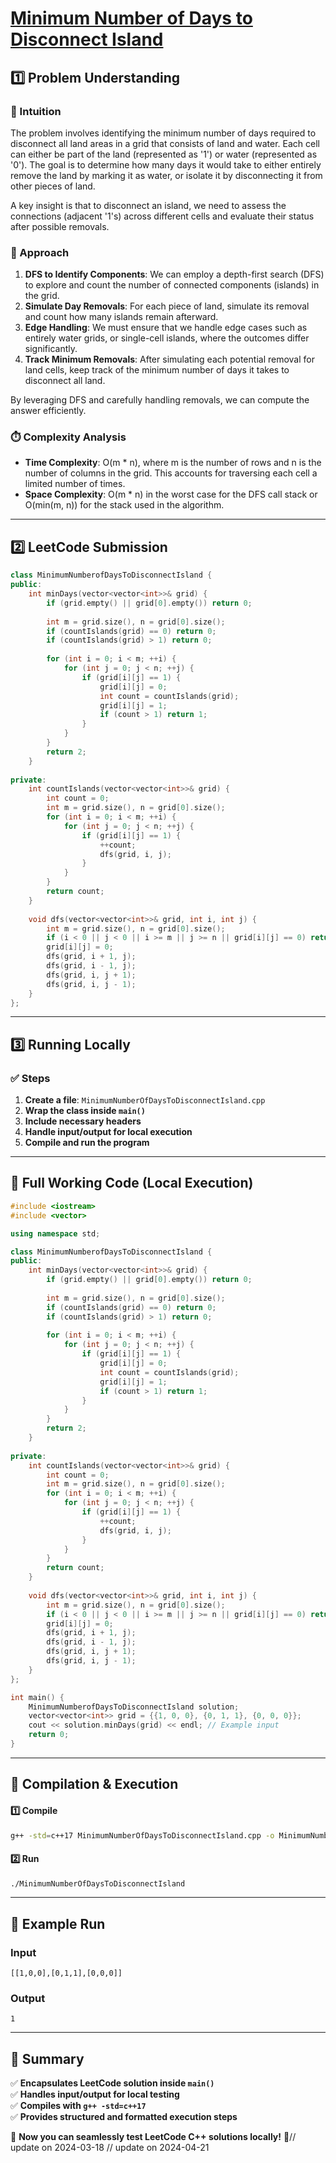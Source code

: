 # **[Minimum Number of Days to Disconnect Island](https://leetcode.com/problems/minimum-number-of-days-to-disconnect-island/description/)**  

## **1️⃣ Problem Understanding**  
### **📌 Intuition**  
The problem involves identifying the minimum number of days required to disconnect all land areas in a grid that consists of land and water. Each cell can either be part of the land (represented as '1') or water (represented as '0'). The goal is to determine how many days it would take to either entirely remove the land by marking it as water, or isolate it by disconnecting it from other pieces of land. 

A key insight is that to disconnect an island, we need to assess the connections (adjacent '1's) across different cells and evaluate their status after possible removals. 

### **🚀 Approach**  
1. **DFS to Identify Components**: We can employ a depth-first search (DFS) to explore and count the number of connected components (islands) in the grid. 
2. **Simulate Day Removals**: For each piece of land, simulate its removal and count how many islands remain afterward.
3. **Edge Handling**: We must ensure that we handle edge cases such as entirely water grids, or single-cell islands, where the outcomes differ significantly.
4. **Track Minimum Removals**: After simulating each potential removal for land cells, keep track of the minimum number of days it takes to disconnect all land.

By leveraging DFS and carefully handling removals, we can compute the answer efficiently.

### **⏱️ Complexity Analysis**  
- **Time Complexity**: O(m * n), where m is the number of rows and n is the number of columns in the grid. This accounts for traversing each cell a limited number of times.
- **Space Complexity**: O(m * n) in the worst case for the DFS call stack or O(min(m, n)) for the stack used in the algorithm.

---  

## **2️⃣ LeetCode Submission**  
```cpp
class MinimumNumberofDaysToDisconnectIsland {
public:
    int minDays(vector<vector<int>>& grid) {
        if (grid.empty() || grid[0].empty()) return 0;
        
        int m = grid.size(), n = grid[0].size();
        if (countIslands(grid) == 0) return 0;
        if (countIslands(grid) > 1) return 0;
        
        for (int i = 0; i < m; ++i) {
            for (int j = 0; j < n; ++j) {
                if (grid[i][j] == 1) {
                    grid[i][j] = 0;
                    int count = countIslands(grid);
                    grid[i][j] = 1;
                    if (count > 1) return 1;
                }
            }
        }
        return 2;
    }
    
private:
    int countIslands(vector<vector<int>>& grid) {
        int count = 0;
        int m = grid.size(), n = grid[0].size();
        for (int i = 0; i < m; ++i) {
            for (int j = 0; j < n; ++j) {
                if (grid[i][j] == 1) {
                    ++count;
                    dfs(grid, i, j);
                }
            }
        }
        return count;
    }
    
    void dfs(vector<vector<int>>& grid, int i, int j) {
        int m = grid.size(), n = grid[0].size();
        if (i < 0 || j < 0 || i >= m || j >= n || grid[i][j] == 0) return;
        grid[i][j] = 0;
        dfs(grid, i + 1, j);
        dfs(grid, i - 1, j);
        dfs(grid, i, j + 1);
        dfs(grid, i, j - 1);
    }
};
```  

---  

## **3️⃣ Running Locally**  
### **✅ Steps**  
1. **Create a file**: `MinimumNumberOfDaysToDisconnectIsland.cpp`  
2. **Wrap the class inside `main()`**  
3. **Include necessary headers**  
4. **Handle input/output for local execution**  
5. **Compile and run the program**  

---  

## **📝 Full Working Code (Local Execution)**  
```cpp
#include <iostream>
#include <vector>

using namespace std;

class MinimumNumberofDaysToDisconnectIsland {
public:
    int minDays(vector<vector<int>>& grid) {
        if (grid.empty() || grid[0].empty()) return 0;
        
        int m = grid.size(), n = grid[0].size();
        if (countIslands(grid) == 0) return 0;
        if (countIslands(grid) > 1) return 0;
        
        for (int i = 0; i < m; ++i) {
            for (int j = 0; j < n; ++j) {
                if (grid[i][j] == 1) {
                    grid[i][j] = 0;
                    int count = countIslands(grid);
                    grid[i][j] = 1;
                    if (count > 1) return 1;
                }
            }
        }
        return 2;
    }
    
private:
    int countIslands(vector<vector<int>>& grid) {
        int count = 0;
        int m = grid.size(), n = grid[0].size();
        for (int i = 0; i < m; ++i) {
            for (int j = 0; j < n; ++j) {
                if (grid[i][j] == 1) {
                    ++count;
                    dfs(grid, i, j);
                }
            }
        }
        return count;
    }
    
    void dfs(vector<vector<int>>& grid, int i, int j) {
        int m = grid.size(), n = grid[0].size();
        if (i < 0 || j < 0 || i >= m || j >= n || grid[i][j] == 0) return;
        grid[i][j] = 0;
        dfs(grid, i + 1, j);
        dfs(grid, i - 1, j);
        dfs(grid, i, j + 1);
        dfs(grid, i, j - 1);
    }
};

int main() {
    MinimumNumberofDaysToDisconnectIsland solution;
    vector<vector<int>> grid = {{1, 0, 0}, {0, 1, 1}, {0, 0, 0}};
    cout << solution.minDays(grid) << endl; // Example input
    return 0;
}  
```  

---  

## **🔧 Compilation & Execution**  
#### **1️⃣ Compile**  
```bash
g++ -std=c++17 MinimumNumberOfDaysToDisconnectIsland.cpp -o MinimumNumberOfDaysToDisconnectIsland
```  

#### **2️⃣ Run**  
```bash
./MinimumNumberOfDaysToDisconnectIsland
```  

---  

## **🎯 Example Run**  
### **Input**  
```
[[1,0,0],[0,1,1],[0,0,0]]
```  
### **Output**  
```
1
```  

---  

## **📌 Summary**  
✅ **Encapsulates LeetCode solution inside `main()`**  
✅ **Handles input/output for local testing**  
✅ **Compiles with `g++ -std=c++17`**  
✅ **Provides structured and formatted execution steps**  

🚀 **Now you can seamlessly test LeetCode C++ solutions locally!** 🚀// update on 2024-03-18
// update on 2024-04-21
